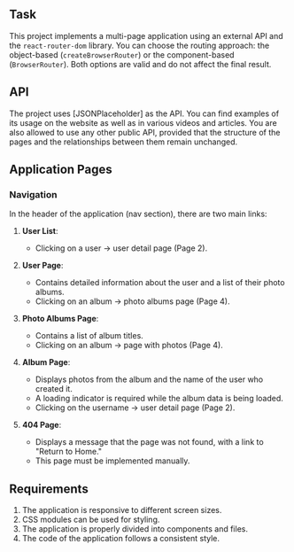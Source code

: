 
## Task

This project implements a multi-page application using an external API and the `react-router-dom` library. You can choose the routing approach: the object-based (`createBrowserRouter`) or the component-based (`BrowserRouter`). Both options are valid and do not affect the final result.

## API

The project uses [JSONPlaceholder] as the API. You can find examples of its usage on the website as well as in various videos and articles. You are also allowed to use any other public API, provided that the structure of the pages and the relationships between them remain unchanged.

## Application Pages

### Navigation

In the header of the application (nav section), there are two main links:

1. **User List**:
   - Clicking on a user → user detail page (Page 2).

2. **User Page**:
   - Contains detailed information about the user and a list of their photo albums.
   - Clicking on an album → photo albums page (Page 4).

3. **Photo Albums Page**:
   - Contains a list of album titles.
   - Clicking on an album → page with photos (Page 4).

4. **Album Page**:
   - Displays photos from the album and the name of the user who created it.
   - A loading indicator is required while the album data is being loaded.
   - Clicking on the username → user detail page (Page 2).

5. **404 Page**:
   - Displays a message that the page was not found, with a link to "Return to Home."
   - This page must be implemented manually.

## Requirements

1. The application is responsive to different screen sizes.
2. CSS modules can be used for styling.
3. The application is properly divided into components and files.
4. The code of the application follows a consistent style.
